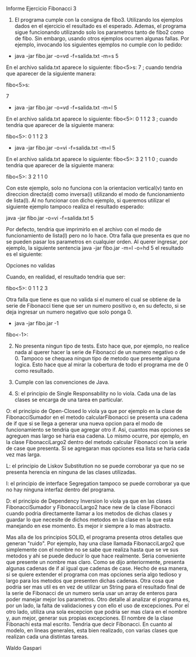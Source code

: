 ﻿Informe Ejercicio Fibonacci 3

1) El programa cumple con la consigna de fibo3. Utilizando los ejemplos dados en el ejercicio el resultado es el esperado. Ademas, el programa sigue funcionando utilizando solo los parametros tanto de fibo2 como de fibo. Sin embargo, usando otros ejemplos ocurren algunas fallas. Por ejemplo, invocando los siguientes ejemplos no cumple con lo pedido:

- java -jar fibo.jar -o=vd -f=salida.txt -m=s 5

En el archivo salida.txt aparece lo siguiente: fibo<5>s:
7 ; cuando tendria que aparecer de la siguiente manera:

fibo<5>s:

7

- java -jar fibo.jar -o=vd -f=salida.txt -m=l 5

En el archivo salida.txt aparece lo siguiente: fibo<5>:
0
1
1
2
3 ; cuando tendria que aparecer de la siguiente manera:

fibo<5>: 
0
1
1
2
3

- java -jar fibo.jar -o=vi -f=salida.txt -m=l 5

En el archivo salida.txt aparece lo siguiente: fibo<5>:
3
2
1
1
0 ; cuando tendria que aparecer de la siguiente manera:

fibo<5>: 
3
2
1
1
0

Con este ejemplo, solo no funciona con la orientacion vertical(v) tanto en direccion directa(d) como inversa(i) utilizando el modo de funcionamiento de lista(l). Al no funcionar con dicho ejemplo, si queremos utilizar el siguiente ejemplo tampoco realiza el resultado esperado: 

java -jar fibo.jar -o=vi -f=salida.txt 5

Por defecto, tendria que imprimirlo en el archivo con el modo de funcionamiento de lista(l) pero no lo hace.
Otra falla que presenta es que no se pueden pasar los parametros en cualquier orden. Al querer ingresar, por ejemplo, la siguiente sentencia java -jar fibo.jar -m=l -o=hd 5 el resultado es el siguiente: 

Opciones no validas

Cuando, en realidad, el resultado tendria que ser:

fibo<5>: 0 1 1 2 3

Otra falla que tiene es que no valida si el numero el cual se obtiene de la serie de Fibonacci tiene que ser un numero positivo o, en su defecto, si se deja ingresar un numero negativo que solo ponga 0. 

- java -jar fibo.jar -1

fibo<-1>:


2) No presenta ningun tipo de tests. Esto hace que, por ejemplo, no realice nada al querer hacer la serie de Fibonacci de un numero negativo o de 0. Tampoco se chequea ningun tipo de metodo que presente alguna logica. Esto hace que al mirar la cobertura de todo el programa me de 0 como resultado. 

3) Cumple con las convenciones de Java.

4) S: el principio de Single Responsability no lo viola. Cada una de las clases se encarga de una tarea en particular.

O: el principio de Open-Closed lo viola ya que por ejemplo en la clase de FibonacciSumador en el metodo calcularFibonacci se presenta una cadena de if que si se llega a generar una nueva opcion para el modo de funcionamiento se tendria que agregar otro if. Asi, cuantos mas opciones se agreguen mas largo se haria esa cadena. Lo mismo ocurre, por ejemplo, en la clase FibonacciLargo2 dentro del metodo calcular Fibonacci con la serie de case que presenta. Si se agregaran mas opciones esa lista se haria cada vez mas larga. 

L: el principio de Liskov Substitution no se puede corroborar ya que no se presenta herencia en ninguna de las clases utilizadas.

I: el principio de interface Segregation tampoco se puede corroborar ya que no hay ninguna interfaz dentro del programa.

D: el principio de Dependency Inversion lo viola ya que en las clases FibonacciSumador y FibonacciLargo2 hace new de la clase Fibonacci cuando podria directamente llamar a los metodos de dichas clases y guardar lo que necesite de dichos metodos en la clase en la que esta manejando en ese momento. Es mejor ir siempre a lo mas abstracto. 

Mas alla de los principios SOLID, el programa presenta otros detalles que generan "ruido". Por ejemplo, hay una clase llamada FibonacciLargo2 que simplemente con el nombre no se sabe que realiza hasta que se ve sus metodos y ahi se puede deducir lo que hace realmente. Seria conveniente que presente un nombre mas claro. Como se dijo anteriormente, presenta algunas cadenas de if al igual que cadenas de case. Hecho de esa manera, si se quiere extender el programa con mas opciones seria algo tedioso y largo para los metodos que presenten dichas cadenas. 
Otra cosa que podria ser mas util es en vez de utilizar un String para el resultado final de la serie de Fibonacci de un numero seria usar un array de enteros para poder manejar mejor los parametros.
Otro detalle al analizar el programa es, por un lado, la falta de validaciones y con ello el uso de excepciones. Por el otro lado, utiliza una sola excepcion que podria ser mas clara en el nombre y, aun mejor, generar sus propias excepciones.
El nombre de la clase Fibonachi esta mal escrito. Tendria que decir Fibonacci.
En cuanto al modelo, en lineas generales, esta bien realizado, con varias clases que realizan cada una distintas tareas. 


Waldo Gaspari      